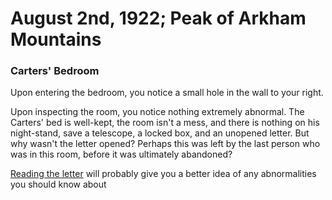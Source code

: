 # August 2nd, 1922; Peak of Arkham Mountains
### Carters' Bedroom

<p>Upon entering the bedroom, you notice a small hole in the wall
to your right.</p>

<p>Upon inspecting the room, you notice nothing extremely abnormal.
The Carters' bed is well-kept, the room isn't a mess, and there
is nothing on his night-stand, save a telescope, a locked box, and 
an unopened letter. But why wasn't the letter opened? Perhaps this 
was left by the last person who was in this room, before it was
ultimately abandoned?</p>

[Reading the letter](Bedroom-Letter.md) will probably give you a better idea of any
abnormalities you should know about